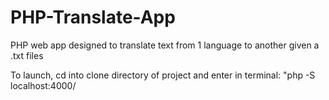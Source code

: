 # PHP-Translate-App
PHP web app designed to translate text from 1 language to another given a .txt files


To launch, cd into clone directory of project and enter in terminal: "php -S localhost:4000/
